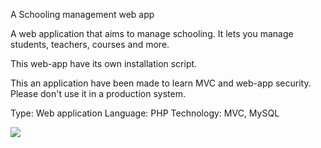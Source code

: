 A Schooling management web app

A web application that aims to manage schooling.
It lets you manage students, teachers, courses and more.

This web-app have its own installation script.

This an application have been made to learn MVC and web-app security. Please don't use it in a production system.

Type: Web application
Language: PHP
Technology: MVC, MySQL


<img src='https://scolarite.googlecode.com/git-history/master/screenshot.jpg'>
